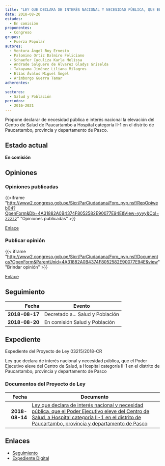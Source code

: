 ```yaml
---
title: "LEY QUE DECLARA DE INTERÉS NACIONAL Y NECESIDAD PÚBLICA, QUE EL PODER EJECUTIVO ELEVE DEL CENTRO DE SALUD, A HOSPITAL CATEGORÍA II-1 EN EL DISTRITO DE PAUCARTAMBO, PROVINCIA Y DEPARTAMENTO DE PASCO"
date: 2018-08-20
estados: 
  - En comisión
proponentes: 
  - Congreso
grupos: 
  - Fuerza Popular
autores: 
  - Ventura Ángel Roy Ernesto
  - Palomino Ortiz Dalmiro Feliciano
  - Schaefer Cuculiza Karla Melissa
  - Andrade Salguero de Álvarez Gladys Griselda
  - Takayama Jiménez Liliana Milagros
  - Elías Ávalos Miguel Ángel
  - Arimborgo Guerra Tamar
adherentes: 
  - 
sectores: 
  - Salud y Población
periodos: 
  - 2016-2021
---
```


Propone declarar de necesidad pública e interés nacional la elevación del Centro de Salud de Paucartambo a Hospital categoría II-1 en el distrito de Paucartambo, provincia y departamento de Pasco.


## Estado actual

**En comisión**

## Opiniones

### Opiniones publicadas

{{<iframe "http://www2.congreso.gob.pe/Sicr/ParCiudadana/Foro_pvp.nsf/RepOpiweb04?OpenForm&Db=4A31882A0B4374F8052582E90077E94E&View=yyyy&Col=zzzzz" "Opiniones publicadas" >}}

[Enlace](http://www2.congreso.gob.pe/Sicr/ParCiudadana/Foro_pvp.nsf/RepOpiweb04?OpenForm&Db=4A31882A0B4374F8052582E90077E94E&View=yyyy&Col=zzzzz)
### Publicar opinión

{{< iframe "http://www2.congreso.gob.pe/Sicr/ParCiudadana/Foro_pvp.nsf/Documentos?OpenForm&ParentUnid=4A31882A0B4374F8052582E90077E94E&view" "Brindar opinión" >}}

[Enlace](http://www2.congreso.gob.pe/Sicr/ParCiudadana/Foro_pvp.nsf/Documentos?OpenForm&ParentUnid=4A31882A0B4374F8052582E90077E94E&view)

## Seguimiento

| Fecha | Evento |
|------:|--------|
| **2018-08-17** | Decretado a... Salud y Población|
| **2018-08-20** | En comisión Salud y Población|


## Expediente

Expediente del Proyecto de Ley 03215/2018-CR

Ley que declara de interés nacional y necesidad pública, que el Poder Ejecutivo eleve del Centro de Salud, a Hospital categoría II-1 en el distrito de Paucartambo, provincia y departamento de Pasco


### Documentos del Proyecto de Ley

| Fecha | Documento |
|------:|--------|
| **2018-08-14** | [Ley que declara de interés nacional y necesidad pública, que el Poder Ejecutivo eleve del Centro de Salud, a Hospital categoría II-1 en el distrito de Paucartambo, provincia y departamento de Pasco](http://www.leyes.congreso.gob.pe/Documentos/2016_2021/Proyectos_de_Ley_y_de_Resoluciones_Legislativas/PL0321520180814..pdf) |

## Enlaces 

- [Seguimiento](http://www2.congreso.gob.pe/Sicr/TraDocEstProc/CLProLey2016.nsf/f7fff46988ca05b1052578e100829cc7/790f0bb59dcb049a052582e900766773?OpenDocument)
- [Expediente Digital](http://www2.congreso.gob.pe/Sicr/TraDocEstProc/CLProLey2016.nsf/f7fff46988ca05b1052578e100829cc7/790f0bb59dcb049a052582e900766773?OpenDocument&Click=05257FB7005EB655.eb71d0cf91d8294e05256cdf006b5706/$Body/0.1C6C)
